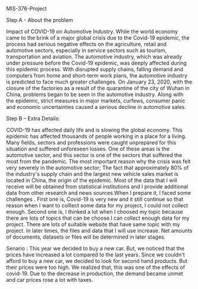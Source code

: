   MIS-376-Project                                                             

Step A - About the problem

Impact of COVID-19 on Automotive Industry.
While the world economy came to the brink of a major global crisis due to the Covid-19 epidemic, the process had serious negative effects on the agriculture, retail and automotive sectors, especially in service sectors such as tourism, transportation and aviation. The automotive industry, which was already under pressure before the Covid-19 epidemic, was deeply affected during this epidemic process. With disrupted supply chains, falling demand and computers from home and short-term work plans, the automotive industry is predicted to face much greater challenges. On January 23, 2020, with the closure of the factories as a result of the quarantine of the city of Wuhan in China, problems began to be seen in the automotive industry. Along with the epidemic, strict measures in major markets, curfews, consumer panic and economic uncertainties caused a serious decline in automotive sales.

Step B – Extra Details:

COVID-19 has affected daily life and is slowing the global economy. This epidemic has affected thousands of people working in a place for a living. Many fields, sectors and professions were caught unprepared for this situation and suffered unforeseen losses. One of these areas is the automotive sector, and this sector is one of the sectors that suffered the most from the pandemic. The most important reason why the crisis was felt very severely in the automotive sector; The fact that approximately 80% of the industry's supply chain and the largest new vehicle sales market is located in China, the origin of the epidemic. Most of the data that I will receive will be obtained from statistical institutions and I provide additional data from other research and  news sources.When I prepare it, I faced some challenges . First one is, Covid-19 is very new and it still continue so that reason when I want to colllect some data for my project, I could not  collect enough. Second one is,  I thinked a lot when I choosed my topic because there are lots of topics that can be choose.I can collect enough data for my project. There are lots of suitable website that have same topic with my project. In later times, the files and data that I will use increase. Net amounts of documents, datasets or files will be determined in later stages.

Senario :
This year we decided to buy a new car. But, we noticed that the prices have increased a lot compared to the last years. Since we couldn't afford to buy a new car, we decided to look for second hand products. But their prices were too high. We realized that, this was one of the effects of covid-19. Due to the decrease in production, the demand became unmet and car prices rose a lot with taxes.
